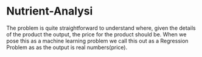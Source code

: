 # Nutrient-Analysi
The problem is quite straightforward to understand where, given the details of the product the output, the price for the product should be. When we pose this as a machine learning problem we call this out as a Regression Problem as as the output is real numbers(price).
